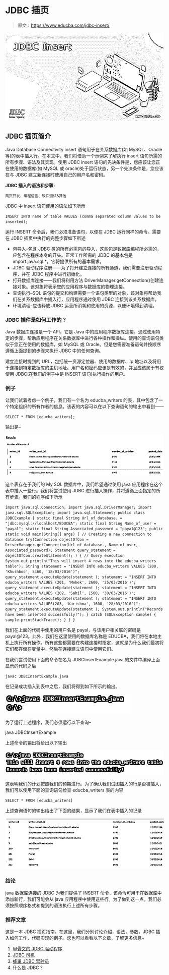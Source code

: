 # JDBC 插页

> 原文：<https://www.educba.com/jdbc-insert/>

![JDBC Insert](img/c067d79ed64afd0abd93b9e5e29ee14e.png)



## JDBC 插页简介

Java Database Connectivity insert 语句用于在关系数据库(如 MySQL、Oracle 等)的表中插入行。在本文中，我们将借助一个示例来了解执行 insert 语句所需的所有步骤、语法及其实现。使用 JDBC insert 语句的先决条件是，您应该让您正在使用的数据库(如 MySQL 或 oracle)处于运行状态，另一个先决条件是，您应该在与 JDBC 建立新连接时使用自己的用户名和密码。

**JDBC 插入的语法和步骤:**

<small>网页开发、编程语言、软件测试&其他</small>

JDBC 中 insert 语句使用的语法如下所示

`INSERT INTO name of table VALUES (comma separated column values to be inserted);`

运行 INSERT 命令后，我们必须准备语句，以便在 JDBC 运行同样的命令。需要在 JDBC 插页中执行的完整步骤如下所述

*   包导入–包含 JDBC 类的所有必需包的导入，这些包是数据库编程所必需的，应包含在程序本身的开头。正常工作所需的 JDBC 的基本包是 import.java.sql.*，它将提供所有的基本需求。
*   JDBC 驱动程序注册——为了打开建立连接的所有通道，我们需要注册驱动程序，并在 JDBC 程序中进行初始化。
*   打开数据库连接——我们将利用方法 DriverManager.getConnection()创建连接对象。该对象将表示您的应用程序与数据库的物理连接。
*   查询执行–SQL 语句的提交和构建需要一个语句类型的对象，该对象将帮助我们在关系数据库中插入行，应用程序通过使用 JDBC 连接到该关系数据库。
*   环境清理–应该释放 JDBC 运营所消耗和使用的资源，以便环境得到清理。

### JDBC 插件是如何工作的？

Java 数据库连接是一个 API，它是 Java 中的应用程序数据库连接，通过使用特定的步骤，帮助应用程序在关系数据库中进行各种操作和操纵。使用的查询语句类似于您正在使用的数据库，如 MySQL 或 Oracle。但是您需要准备语句并按顺序遵循上面提到的步骤来执行 JDBC 中的任何查询。

建立连接时提到的 URL，包括统一资源定位器、使用的数据库、Ip 地址以及将用于连接到特定数据库的主机地址。用户名和密码应该是有效的，并且应该属于有权使用 JDBC(在我们的例子中是 INSERT 语句)执行操作的用户。

### 例子

让我们试着考虑一个例子，我们有一个名为 educba_writers 的表，其中包含了一个特定组织的所有作者的信息。该表的内容可以在以下查询语句的输出中看到——

`SELECT * FROM [educba_writers];`

输出是–

![JDBC Insert 1](img/9eba39baec9602097b37cab21ea995ed.png)



这个表存在于我们的 My SQL 数据库中，我们希望通过使用 java 应用程序在这个表中插入一些行。我们将尝试使用 JDBC 进行插入操作，并将遵循上面指定的所有步骤。我们的程序如下所示

`import java.sql.Connection;
import java.sql.DriverManager;
import java.sql.SQLException;
import java.sql.Statement;
public class JDBCExample {
static final String Url_of_database. = "jdbc:mysql://localhost/EDUCBA";
static final String Name_of_user = "payal";
static final String Associated_password = "payal@123";
public static void main(String[] args) {
// Creating a new connection to database
try(Connection objectOfCon = DriverManager.getConnection(Url_of_database., Name_of_user, Associated_password);
Statement query_statement = objectOfCon.createStatement();
) {
// Query execution
System.out.println("This will insert 4 rows into the educba_writers table");
String statement = "INSERT INTO educba_writers VALUES (200, 'Khushboo', 5460, '18/03/2016')";
query_statement.executeUpdate(statement );
statement = "INSERT INTO educba_writers VALUES (201, 'Mehek', 2600, '25/03/2016')";
query_statement.executeUpdate(statement );
statement = "INSERT INTO educba_writers VALUES (202, 'Sahil', 1500, '30/03/2016')";
query_statement.executeUpdate(statement );
statement = "INSERT INTO educba_writers VALUES(203, 'Karishma', 1600, '28/03/2016')";
query_statement.executeUpdate(statement );
System.out.println("Records have been inserted successfully!");
} catch (SQLException sample) {
sample.printStackTrace();
}
}
}`

我们在上面的代码中使用的用户名是 payal，与该用户相关联的密码是 payal@123。此外，我们在这里使用的数据库名称是 EDUCBA，我们将在本地主机上执行所有操作。所有这些都需要在构建连接时指定，这就是为什么我们最初将它们都存储在变量中，然后在连接建立语句中使用它们。

在我们尝试使用下面的命令在名为 JDBCInsertExample.java 的文件中编译上面显示的代码之后

`javac JDBCInsertExample.java`

在记录成功插入到表中之后，我们将得到如下所示的输出。

![JDBC Insert 2](img/ba1e48ad3df2848990b5279a65850022.png)



为了运行上述程序，我们必须运行以下查询–

java JDBCInsertExample

上述命令的输出将给出以下输出

![JDBC Insert 3](img/87bc716c6b6caa2841013919da85a58b.png)



这表明我们的计划按照我们的预期进行。为了确认我们试图插入的行是否被插入，我们可以使用下面的查询语句检查 educba_writers 表的内容

`SELECT * FROM [educba_writers]`

上述查询语句的输出给出了下面的结果，显示了我们在表中插入的记录

![JDBC Insert 4](img/477ef2113222205bed36267319fcb203.png)



### 结论

java 数据库连接的 JDBC 为我们提供了 INSERT 命令，该命令可用于在数据库中添加新行，我们可能会从 java 应用程序中使用这些行。为了做到这一点，我们必须按照顺序格式和提到的语法执行上述所有步骤。

### 推荐文章

这是一本 JDBC 插页指南。在这里，我们分别讨论介绍，语法，参数，JDBC 插入如何工作，代码实现的例子。您也可以看看以下文章，了解更多信息–

1.  [甲骨文的 JDBC 驱动程序](https://www.educba.com/jdbc-driver-for-oracle/)
2.  [JDBC 司机](https://www.educba.com/jdbc-driver/)
3.  [蜂巢 JDBC 驾驶员](https://www.educba.com/hive-jdbc-driver/)
4.  什么是 JDBC？






